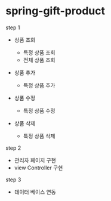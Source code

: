 # spring-gift-product

step 1
- 상품 조회
  - 특정 상품 조회
  - 전체 상품 조회
  
- 상품 추가
  - 특정 상품 추가
  
- 상품 수정
  - 특정 상품 수정

- 상품 삭제
  - 특정 상품 삭제

step 2 
- 관리자 페이지 구현
- view Controller 구현

step 3
- 데이터 베이스 연동

